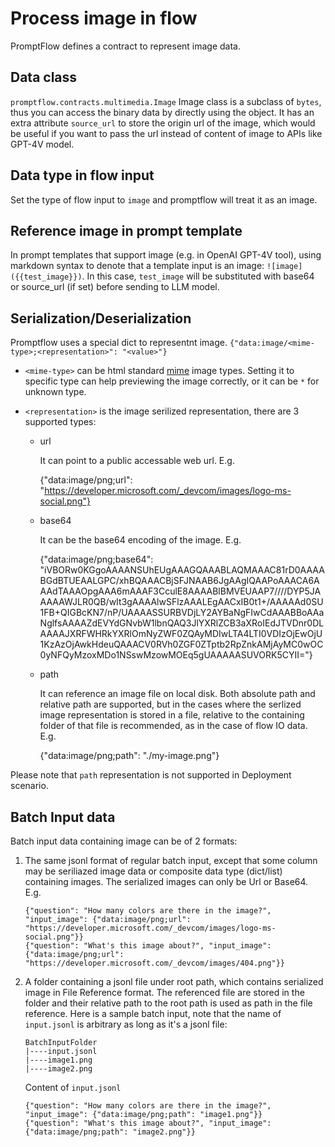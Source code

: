 # Process image in flow
PromptFlow defines a contract to represent image data.

## Data class
`promptflow.contracts.multimedia.Image`
Image class is a subclass of `bytes`, thus you can access the binary data by directly using the object. It has an extra attribute `source_url` to store the origin url of the image, which would be useful if you want to pass the url instead of content of image to APIs like GPT-4V model.

## Data type in flow input
Set the type of flow input to `image` and promptflow will treat it as an image.

## Reference image in prompt template
In prompt templates that support image (e.g. in OpenAI GPT-4V tool), using markdown syntax to denote that a template input is an image: `![image]({{test_image}})`. In this case, `test_image` will be substituted with base64 or source_url (if set) before sending to LLM model.

## Serialization/Deserialization
Promptflow uses a special dict to representnt image.
`{"data:image/<mime-type>;<representation>": "<value>"}`

- `<mime-type>` can be html standard [mime](https://developer.mozilla.org/en-US/docs/Web/HTTP/Basics_of_HTTP/MIME_types/Common_types) image types. Setting it to specific type can help previewing the image correctly, or it can be `*` for unknown type.
- `<representation>` is the image serilized representation, there are 3 supported types:

    - url

        It can point to a public accessable web url. E.g.

        {"data:image/png;url": "https://developer.microsoft.com/_devcom/images/logo-ms-social.png"}
    - base64

        It can be the base64 encoding of the image. E.g.

        {"data:image/png;base64": "iVBORw0KGgoAAAANSUhEUgAAAGQAAABLAQMAAAC81rD0AAAABGdBTUEAALGPC/xhBQAAACBjSFJNAAB6JgAAgIQAAPoAAACA6AAAdTAAAOpgAAA6mAAAF3CculE8AAAABlBMVEUAAP7////DYP5JAAAAAWJLR0QB/wIt3gAAAAlwSFlzAAALEgAACxIB0t1+/AAAAAd0SU1FB+QIGBcKN7/nP/UAAAASSURBVDjLY2AYBaNgFIwCdAAABBoAAaNglfsAAAAZdEVYdGNvbW1lbnQAQ3JlYXRlZCB3aXRoIEdJTVDnr0DLAAAAJXRFWHRkYXRlOmNyZWF0ZQAyMDIwLTA4LTI0VDIzOjEwOjU1KzAzOjAwkHdeuQAAACV0RVh0ZGF0ZTptb2RpZnkAMjAyMC0wOC0yNFQyMzoxMDo1NSswMzowMOEq5gUAAAAASUVORK5CYII="}

    - path

        It can reference an image file on local disk. Both absolute path and relative path are supported, but in the cases where the serlized image representation is stored in a file, relative to the containing folder of that file is recommended, as in the case of flow IO data. E.g.

        {"data:image/png;path": "./my-image.png"}

Please note that `path` representation is not supported in Deployment scenario.

## Batch Input data
Batch input data containing image can be of 2 formats:
1. The same jsonl format of regular batch input, except that some column may be seriliazed image data or composite data type (dict/list) containing images. The serialized images can only be Url or Base64. E.g.
    ```jsonl
    {"question": "How many colors are there in the image?", "input_image": {"data:image/png;url": "https://developer.microsoft.com/_devcom/images/logo-ms-social.png"}}
    {"question": "What's this image about?", "input_image": {"data:image/png;url": "https://developer.microsoft.com/_devcom/images/404.png"}}
    ```
2. A folder containing a jsonl file under root path, which contains serialized image in File Reference format. The referenced file are stored in the folder and their relative path to the root path is used as path in the file reference. Here is a sample batch input, note that the name of `input.jsonl` is arbitrary as long as it's a jsonl file:
    ```
    BatchInputFolder
    |----input.jsonl
    |----image1.png
    |----image2.png
    ```
    Content of `input.jsonl`
    ```jsonl
    {"question": "How many colors are there in the image?", "input_image": {"data:image/png;path": "image1.png"}}
    {"question": "What's this image about?", "input_image": {"data:image/png;path": "image2.png"}}
    ```

